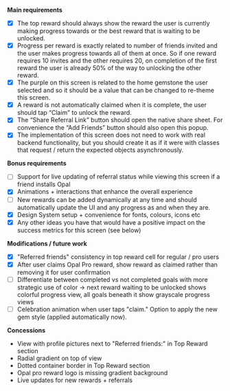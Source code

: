 **Main requirements**
- [x] The top reward should always show the reward the user is currently making progress towards or the best reward that is waiting to be unlocked.
- [x] Progress per reward is exactly related to number of friends invited and the user makes progress towards all of them at once. So if one reward requires 10 invites and the other requires 20, on completion of the first reward the user is already 50% of the way to unlocking the other reward.
- [x] The purple on this screen is related to the home gemstone the user selected and so it should be a value that can be changed to re-theme this screen.
- [x] A reward is not automatically claimed when it is complete, the user should tap “Claim” to unlock the reward.
- [x] The “Share Referral Link” button should open the native share sheet. For convenience the “Add Friends” button should also open this popup.
- [x] The implementation of this screen does not need to work with real backend functionality, but you should create it as if it were with classes that request / return the expected objects asynchronously.

**Bonus requirements**
- [ ] Support for live updating of referral status while viewing this screen if a friend installs Opal
- [x] Animations + interactions that enhance the overall experience
- [ ] New rewards can be added dynamically at any time and should automatically update the UI and any progress as and when they are.
- [x] Design System setup + convenience for fonts, colours, icons etc
- [x] Any other ideas you have that would have a positive impact on the success metrics for this screen (see below)

**Modifications / future work**
- [x] "Referred friends" consistency in top reward cell for regular / pro users 
- [x] After user claims Opal Pro reward, show reward as claimed rather than removing it for user confirmation
- [ ] Differentiate between completed vs not completed goals with more strategic use of color -> next reward waiting to be unlocked shows colorful progress view, all goals beneath it show grayscale progress views
- [ ] Celebration animation when user taps "claim." Option to apply the new gem style (applied automatically now).

**Concessions**
- View with profile pictures next to "Referred friends:" in Top Reward section
- Radial gradient on top of view 
- Dotted container border in Top Reward section
- Opal pro reward logo is missing gradient background
- Live updates for new rewards + referrals
